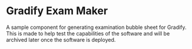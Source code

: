 # Gradify Exam Maker

A sample component for generating examination bubble sheet for Gradify. This is made to help test the capabilities of the software and will be archived later once the software is deployed.
